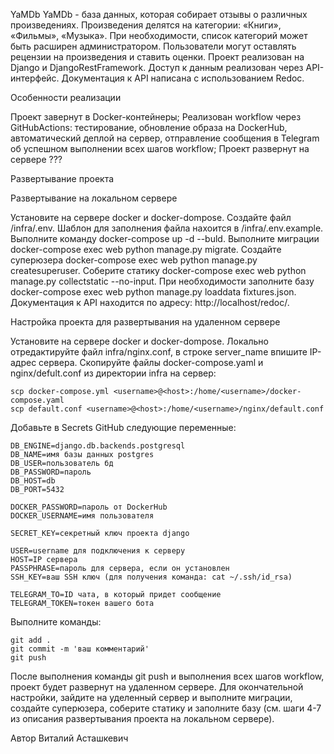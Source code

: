 YaMDb
YaMDb - база данных, которая собирает отзывы о различных произведениях. Произведения делятся на категории: «Книги», «Фильмы», «Музыка». При необходимости, список категорий может быть расширен администратором. Пользователи могут оставлять рецензии на произведения и ставить оценки.
Проект реализован на Django и DjangoRestFramework. Доступ к данным реализован через API-интерфейс. Документация к API написана с использованием Redoc.

Особенности реализации

Проект завернут в Docker-контейнеры;
Реализован workflow через GitHubActions: тестирование, обновление образа на DockerHub, автоматический деплой на сервер, отправление сообщения в Telegram об успешном выполнении всех шагов workflow;
Проект развернут на сервере ???



Развертывание проекта

Развертывание на локальном сервере

Установите на сервере docker и docker-dompose.
Создайте файл /infra/.env. Шаблон для заполнения файла нахоится в /infra/.env.example.
Выполните команду docker-compose up -d --buld.
Выполните миграции docker-compose exec web python manage.py migrate.
Создайте суперюзера docker-compose exec web python manage.py createsuperuser.
Соберите статику docker-compose exec web python manage.py collectstatic --no-input.
При необходимости заполните базу docker-compose exec web python manage.py loaddata fixtures.json.
Документация к API находится по адресу: http://localhost/redoc/.


Настройка проекта для развертывания на удаленном сервере

Установите на сервере docker и docker-dompose.
Локально отредактируйте файл infra/nginx.conf, в строке server_name впишите IP-адрес сервера.
Скопируйте файлы docker-compose.yaml и nginx/defult.conf из директории infra на сервер:


    scp docker-compose.yml <username>@<host>:/home/<username>/docker-compose.yaml
    scp default.conf <username>@<host>:/home/<username>/nginx/default.conf



Добавьте в Secrets GitHub следующие переменные:


    DB_ENGINE=django.db.backends.postgresql
    DB_NAME=имя базы данных postgres
    DB_USER=пользователь бд
    DB_PASSWORD=пароль
    DB_HOST=db
    DB_PORT=5432

    DOCKER_PASSWORD=пароль от DockerHub
    DOCKER_USERNAME=имя пользователя

    SECRET_KEY=секретный ключ проекта django

    USER=username для подключения к серверу
    HOST=IP сервера
    PASSPHRASE=пароль для сервера, если он установлен
    SSH_KEY=ваш SSH ключ (для получения команда: cat ~/.ssh/id_rsa)

    TELEGRAM_TO=ID чата, в который придет сообщение
    TELEGRAM_TOKEN=токен вашего бота



Выполните команды:


    git add .
    git commit -m 'ваш комментарий'
    git push



После выполнения команды git push и выполнения всех шагов workflow, проект будет развернут на удаленном сервере.
Для окончательной настройки, зайдите на уделенный сервер и выполните миграции, создайте суперюзера, соберите статику и заполните базу (см. шаги 4-7 из описания развертывания проекта на локальном сервере).


Автор
Виталий Асташкевич